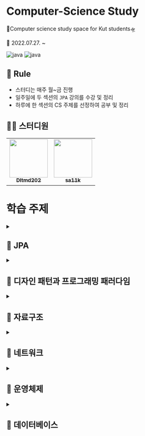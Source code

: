 # Computer-Science Study

🚀Computer science study space for Kut students🛸

📅 2022.07.27. ~

![java](https://img.shields.io/badge/java-11-orange.svg)
![java](https://img.shields.io/badge/mysql-8.0.28-blue.svg)


## 🌳 Rule
- 스터디는 매주 월~금 진행
- 일주일에 두 섹션의 `JPA` 강의를 수강 및 정리
- 하루에 한 섹션의 CS 주제를 선정하여 공부 및 정리


## 👨‍💻  스터디원

<table>
  <tr>
    <td align="center"><a href="https://github.com/Dltmd202"><img src="https://avatars.githubusercontent.com/u/75921696?v=4?s=100" width="100px;" alt=""/><br /><sub><b>Dltmd202</b></sub></a><br /></td>
    <td align="center"><a href="https://github.com/sa11k"><img src="https://avatars.githubusercontent.com/u/63536606?v=4?s=100" width="100px;" alt=""/><br /><sub><b>sa11k</b></sub></a><br /></td>
  </tr>
</table>


# 학습 주제

<details>
<summary><h2>📌 JPA</h2></summary>

| 주제               | Dltmd202                              | sa11k |
|------------------|---------------------------------------|-------|
| 영속성 관리           | [🐒](jpa/persistenceContext/Dltmd202) |       |
| 엔티티 매핑           |                                       |       |
| 연관관계 매핑 기초       |                                       |       |
| 다양한 연관관계 매핑      |                                       |       |
| 고급 매핑            |                                       |       |
| 프록시와 연관관계 관리     |                                       |       |
| 값 타입             |                                       |       |
| 객체지향 쿼리 언어       |                                       |       |
| 웹 애플리케이션 제작      |                                       |       |
| 스프링 데이터 JPA      |                                       |       |
| 웹 애플리케이션과 연속성 관리 |                                       |       |
| 컬렉션과 부과 기능       |                                       |       |
| 고급 주제와 성능 최적화    |                                       |       |
| 트랜잭션과 락, 2차 캐시   |                                       |       |

</details>

<details>
<summary><h2>📌 디자인 패턴과 프로그래밍 패러다임</h2></summary>


| 주제             | Dltmd202                        | sa11k |
|----------------|---------------------------------|-------|
| 싱글톤 패턴         | [🐒](design/singleton/Dltmd202) |       |
| 팩토리 패턴         |                                 |       |
| 전략 패턴          |                                 |       |
| 옵저버 패턴         |                                 |       |
| 프록시 패턴         |                                 |       |
| 이터레이터 패턴       |                                 |       |
| 노출모듈 패턴        |                                 |       |
| MVC 패턴         |                                 |       |
| MVP 패턴         |                                 |       |
| MVVM 패턴        |                                 |       |
| 선언형과 함수형 프로그래밍 |                                 |       |
| 객체지향 프로그래밍     |                                 |       |
| 절차형 프로그래밍      |                                 |       |
| 패러다임의 혼합       |                                 |       |

</details>


<details>
<summary><h2>📌 자료구조</h2></summary>


| 주제             | Dltmd202 | sa11k |
|----------------|----------|-------|
| 시간 복잡도         |          |       |
| 공간 복잡도         |          |       |
| 자료 구조에서의 시간복잡도 |          |       |
| 연결 리스트         |          |       |
| 배열             |          |       |
| 벡터             |          |       |
| 스택             |          |       |
| 큐              |          |       |
| 그래프            |          |       |
| 트리             |          |       |
| 힙              |          |       |
| 우선순위 큐         |          |       |
| 맵              |          |       |
| 셋              |          |       |
| 해시 테이블         |          |       |

</details>

<details>
<summary><h2>📌 네트워크</h2></summary>


| 주제                    | Dltmd202 | sa11k |
|-----------------------|----------|-------|
| 처리량과 지연 시간            |          |       |
| 네트워크 토폴로지와 병목 현상      |          |       |
| 네트워크 분류               |          |       |
| 네트워크 성능 분석 명령어        |          |       |
| 네트워크 프로토콜 표준화         |          |       |
| `TCP/IP` 4계층 모델의 계층구조 |          |       |
| `TCP/IP` 4계층 모델의 PDU  |          |       |
| 네트워크 기기의 처리 범위        |          |       |
| 애플리케이션 계층을 처리하는 기기    |          |       |
| 인터넷 계층을 처리하는 기기       |          |       |
| 데이터 링크 계층을 처리하는 기기    |          |       |
| 물리 계층을 처리하는 기기        |          |       |
| `ARP`                 |          |       |
| 홉바이홉 통신               |          |       |
| `IP` 주소 체계            |          |       |
| `IP` 주소를 이용한 위치 정보    |          |       |
| `HTTP/1.0`            |          |       |
| `HTTP/1.1`            |          |       |
| `HTTP/2`              |          |       |
| `HTTPS`               |          |       |
| `HTTP/3`              |          |       |

</details>


<details>
<summary><h2>📌 운영체제</h2></summary>



| 주제           | Dltmd202 | sa11k |
|--------------|----------|-------|
| 운영체제의 역할과 구조 |          |       |
| 컴퓨터의 요소      |          |       |
| 메모리 계층       |          |       |
| 메모리 관리       |          |       |
| 프로세스와 컴파일 과정 |          |       |
| 프로세스의 상태     |          |       |
| 프로세스의 메모리 구조 |          |       |
| `PCB`        |          |       |
| 멀티프로세싱       |          |       |
| 스레드와 멀티스레딩   |          |       |
| 공유 자원과 임계 영역 |          |       |
| 교착 상태        |          |       |
| 비선점형 방식      |          |       |
| 선점형 방식       |          |       |

</details>


<details>
<summary><h2>📌 데이터베이스</h2></summary>



| 주제             | Dltmd202 | sa11k |
|----------------|----------|-------|
| 엔티티            |          |       |
| 릴레이션           |          |       |
| 속성             |          |       |
| 도메인            |          |       |
| 필드와 레코드        |          |       |
| 관계             |          |       |
| 키              |          |       |
| `ERD`의 중요성     |          |       |
| `ERD` 예제       |          |       |
| 정규화 과정         |          |       |
| 트랜잭션           |          |       |
| 무결성            |          |       |
| 관계형 데이터베이스     |          |       |
| `NoSQL` 데이터베이스 |          |       |
| 인덱스의 필요성       |          |       |
| `B-Tree`       |          |       |
| 인덱스 만드는 방법     |          |       |
| 인덱스 최적화 기법     |          |       |
| 내부 조인          |          |       |
| 왼쪽 조인          |          |       |
| 오른쪽 조인         |          |       |
| 합집합 조인         |          |       |
| 중첩 루프 조인       |          |       |
| 정렬 병합 조인       |          |       |
| 해시 조인          |          |       |


</details>